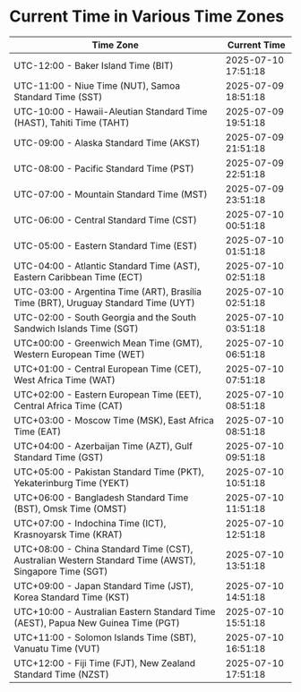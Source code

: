 # Current Time in Various Time Zones

| Time Zone | Current Time |
|-----------|--------------|
| UTC-12:00 - Baker Island Time (BIT) | 2025-07-10 17:51:18 |
| UTC-11:00 - Niue Time (NUT), Samoa Standard Time (SST) | 2025-07-09 18:51:18 |
| UTC-10:00 - Hawaii-Aleutian Standard Time (HAST), Tahiti Time (TAHT) | 2025-07-09 19:51:18 |
| UTC-09:00 - Alaska Standard Time (AKST) | 2025-07-09 21:51:18 |
| UTC-08:00 - Pacific Standard Time (PST) | 2025-07-09 22:51:18 |
| UTC-07:00 - Mountain Standard Time (MST) | 2025-07-09 23:51:18 |
| UTC-06:00 - Central Standard Time (CST) | 2025-07-10 00:51:18 |
| UTC-05:00 - Eastern Standard Time (EST) | 2025-07-10 01:51:18 |
| UTC-04:00 - Atlantic Standard Time (AST), Eastern Caribbean Time (ECT) | 2025-07-10 02:51:18 |
| UTC-03:00 - Argentina Time (ART), Brasília Time (BRT), Uruguay Standard Time (UYT) | 2025-07-10 02:51:18 |
| UTC-02:00 - South Georgia and the South Sandwich Islands Time (SGT) | 2025-07-10 03:51:18 |
| UTC±00:00 - Greenwich Mean Time (GMT), Western European Time (WET) | 2025-07-10 06:51:18 |
| UTC+01:00 - Central European Time (CET), West Africa Time (WAT) | 2025-07-10 07:51:18 |
| UTC+02:00 - Eastern European Time (EET), Central Africa Time (CAT) | 2025-07-10 08:51:18 |
| UTC+03:00 - Moscow Time (MSK), East Africa Time (EAT) | 2025-07-10 08:51:18 |
| UTC+04:00 - Azerbaijan Time (AZT), Gulf Standard Time (GST) | 2025-07-10 09:51:18 |
| UTC+05:00 - Pakistan Standard Time (PKT), Yekaterinburg Time (YEKT) | 2025-07-10 10:51:18 |
| UTC+06:00 - Bangladesh Standard Time (BST), Omsk Time (OMST) | 2025-07-10 11:51:18 |
| UTC+07:00 - Indochina Time (ICT), Krasnoyarsk Time (KRAT) | 2025-07-10 12:51:18 |
| UTC+08:00 - China Standard Time (CST), Australian Western Standard Time (AWST), Singapore Time (SGT) | 2025-07-10 13:51:18 |
| UTC+09:00 - Japan Standard Time (JST), Korea Standard Time (KST) | 2025-07-10 14:51:18 |
| UTC+10:00 - Australian Eastern Standard Time (AEST), Papua New Guinea Time (PGT) | 2025-07-10 15:51:18 |
| UTC+11:00 - Solomon Islands Time (SBT), Vanuatu Time (VUT) | 2025-07-10 16:51:18 |
| UTC+12:00 - Fiji Time (FJT), New Zealand Standard Time (NZST) | 2025-07-10 17:51:18 |
